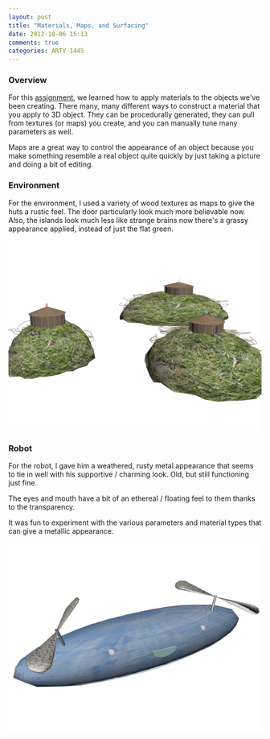 ```yaml
---
layout: post
title: "Materials, Maps, and Surfacing"
date: 2012-10-06 15:13
comments: true
categories: ARTV-1445 
---
```


### Overview

For this [assignment][a4], we learned how to apply materials to the objects
we've been creating.  There many, many different ways to construct a material
that you apply to 3D object.  They can be procedurally generated, they can pull
from textures (or maps) you create, and you can manually tune many parameters as
well.

Maps are a great way to control the appearance of an object because you make
something resemble a real object quite quickly by just taking a picture and
doing a bit of editing.

### Environment

For the environment, I used a variety of wood textures as maps to give the huts
a rustic feel.  The door particularly look much more believable now.  Also, the
islands look much less like strange brains now there's a grassy appearance
applied, instead of just the flat green.

![Env 1][env]

### Robot

For the robot, I gave him a weathered, rusty metal appearance that seems to tie
in well with his supportive / charming look. Old, but still functioning just
fine.

The eyes and mouth have a bit of an ethereal / floating feel to them thanks to
the transparency.

It was fun to experiment with the various parameters and material types that can
give a metallic appearance.

![Robot 1][robot]

[a4]: http://viscom3d.blogspot.com/2012/09/materials-maps-and-surfacing.html
[env]: /images/posts/env-mat.png
[robot]: /images/posts/robot-mat.png
